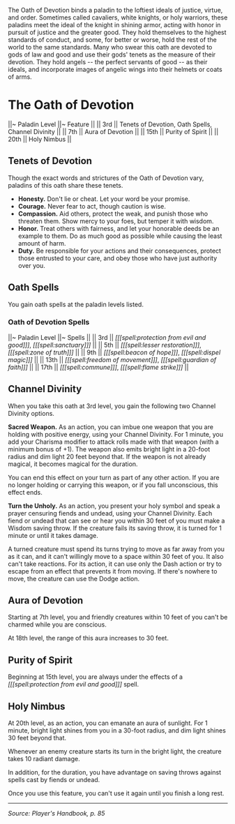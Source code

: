 The Oath of Devotion binds a paladin to the loftiest ideals of justice, virtue, and order. Sometimes called cavaliers, white knights, or holy warriors, these paladins meet the ideal of the knight in shining armor, acting with honor in pursuit of justice and the greater good. They hold themselves to the highest standards of conduct, and some, for better or worse, hold the rest of the world to the same standards. Many who swear this oath are devoted to gods of law and good and use their gods' tenets as the measure of their devotion. They hold angels -- the perfect servants of good -- as their ideals, and incorporate images of angelic wings into their helmets or coats of arms.

# The Oath of Devotion

||~ Paladin Level ||~ Feature ||
|| 3rd || Tenets of Devotion, Oath Spells, Channel Divinity ||
|| 7th || Aura of Devotion ||
|| 15th || Purity of Spirit ||
|| 20th || Holy Nimbus ||

## Tenets of Devotion

Though the exact words and strictures of the Oath of Devotion vary, paladins of this oath share these tenets.

* **Honesty.** Don't lie or cheat. Let your word be your promise.
* **Courage.** Never fear to act, though caution is wise.
* **Compassion.** Aid others, protect the weak, and punish those who threaten them. Show mercy to your foes, but temper it with wisdom.
* **Honor.** Treat others with fairness, and let your honorable deeds be an example to them. Do as much good as possible while causing the least amount of harm.
* **Duty.** Be responsible for your actions and their consequences, protect those entrusted to your care, and obey those who have just authority over you.

## Oath Spells

You gain oath spells at the paladin levels listed.

### Oath of Devotion Spells

||~ Paladin Level ||~ Spells ||
|| 3rd || *[[[spell:protection from evil and good]]]*, *[[[spell:sanctuary]]]* ||
|| 5th || *[[[spell:lesser restoration]]]*, *[[[spell:zone of truth]]]* ||
|| 9th || *[[[spell:beacon of hope]]]*, *[[[spell:dispel magic]]]* ||
|| 13th || *[[[spell:freedom of movement]]]*, *[[[spell:guardian of faith]]]* ||
|| 17th || *[[[spell:commune]]]*, *[[[spell:flame strike]]]* ||

## Channel Divinity

When you take this oath at 3rd level, you gain the following two Channel Divinity options.

**Sacred Weapon.** As an action, you can imbue one weapon that you are holding with positive energy, using your Channel Divinity. For 1 minute, you add your Charisma modifier to attack rolls made with that weapon (with a minimum bonus of +1). The weapon also emits bright light in a 20-foot radius and dim light 20 feet beyond that. If the weapon is not already magical, it becomes magical for the duration.

You can end this effect on your turn as part of any other action. If you are no longer holding or carrying this weapon, or if you fall unconscious, this effect ends.

**Turn the Unholy.** As an action, you present your holy symbol and speak a prayer censuring fiends and undead, using your Channel Divinity. Each fiend or undead that can see or hear you within 30 feet of you must make a Wisdom saving throw. If the creature fails its saving throw, it is turned for 1 minute or until it takes damage.

A turned creature must spend its turns trying to move as far away from you as it can, and it can't willingly move to a space within 30 feet of you. It also can't take reactions. For its action, it can use only the Dash action or try to escape from an effect that prevents it from moving. If there's nowhere to move, the creature can use the Dodge action.

## Aura of Devotion

Starting at 7th level, you and friendly creatures within 10 feet of you can't be charmed while you are conscious.

At 18th level, the range of this aura increases to 30 feet.

## Purity of Spirit

Beginning at 15th level, you are always under the effects of a *[[[spell:protection from evil and good]]]* spell.

## Holy Nimbus

At 20th level, as an action, you can emanate an aura of sunlight. For 1 minute, bright light shines from you in a 30-foot radius, and dim light shines 30 feet beyond that.

Whenever an enemy creature starts its turn in the bright light, the creature takes 10 radiant damage.

In addition, for the duration, you have advantage on saving throws against spells cast by fiends or undead.

Once you use this feature, you can't use it again until you finish a long rest.

----

*Source: Player's Handbook, p. 85*